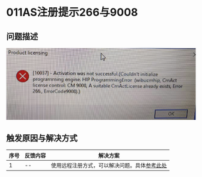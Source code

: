 # 011AS注册提示266与9008
## 问题描述
![Img](./FILES/011AS注册提示9008.md/img-20220713160545.png)

## 触发原因与解决方式

| 序号 | 反馈内容 | 解决方案 |
| -- | -- | -- |
| 1 | -- | 使用远程注册方式，可以解决问题。具体[参考此处](./005unable%20to%20connect%20to%20the%20remote%20server.md) |